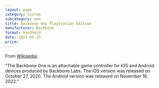 ```yaml
---
layout: page
category: system
subcategory: own
title: Backbone One PlayStation Edition
manufacturer: Backbone
format: Handheld
date: 2023-05-23
price:
---
```


From [Wikipedia](https://en.wikipedia.org/wiki/Backbone_One):

"The Backbone One is an attachable game controller for iOS and Android devices produced by Backbone Labs. The iOS version was released on October 27, 2020. The Android version was released on November 16, 2022."
